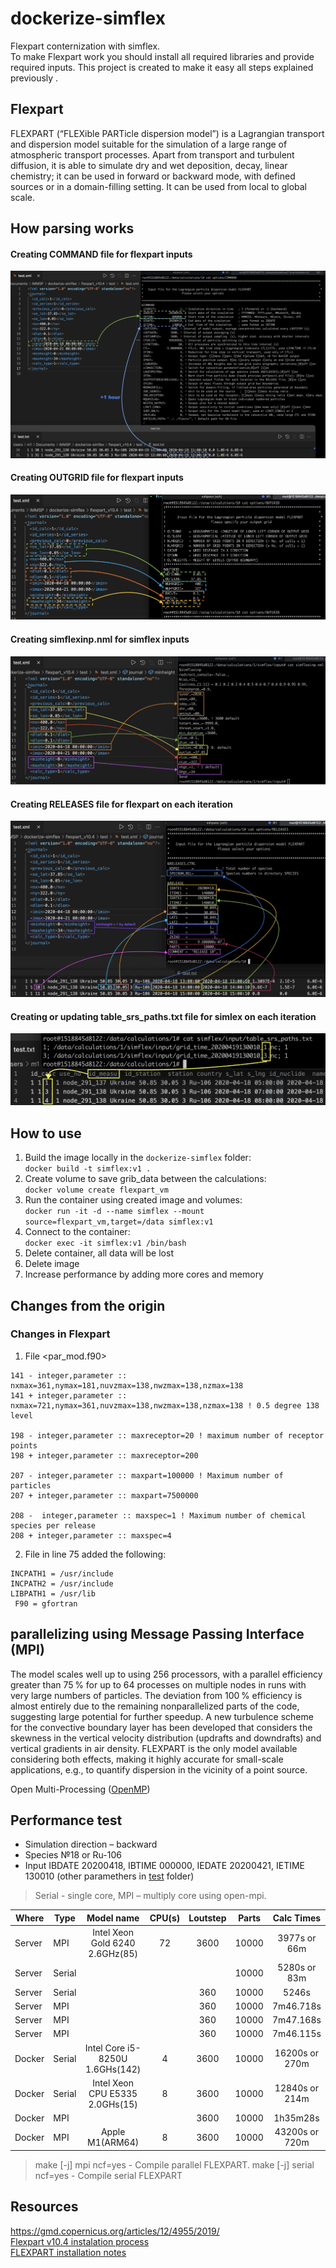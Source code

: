 # dockerize-simflex

Flexpart conternization with simflex.  
To make Flexpart work you should install all required libraries and provide required inputs. This project is created to make it easy all steps explained previously .

## Flexpart

FLEXPART (“FLEXible PARTicle dispersion model”) is a Lagrangian transport and dispersion model suitable for the simulation of a large range of atmospheric transport processes. Apart from transport and turbulent diffusion, it is able to simulate dry and wet deposition, decay, linear chemistry; it can be used in forward or backward mode, with defined sources or in a domain-filling setting. It can be used from local to global scale.

## How parsing works

#### Creating COMMAND file for flexpart inputs

![Command file](/docs/command.png)

#### Creating OUTGRID file for flexpart inputs

![Outgrid file](/docs/outgrid.png)

#### Creating simflexinp.nml for simflex inputs

![Simflexinp.nml file](/docs/simflexinp.png)

#### Creating RELEASES file for flexpart on each iteration

![Releases file](/docs/releases.png)

#### Creating or updating table_srs_paths.txt file for simlex on each iteration

![Table_srs_paths file](/docs/table_srs_paths.png)

## How to use

1. Build the image locally in the `dockerize-simflex` folder:  
`docker build -t simflex:v1 .`
2. Create volume to save grib_data between the calculations:  
`docker volume create flexpart_vm`
3. Run the container using created image and volumes:  
`docker run -it -d --name simflex --mount source=flexpart_vm,target=/data simflex:v1`
3. Connect to the container:  
`docker exec -it simflex:v1 /bin/bash`
4. Delete container, all data will be lost
5. Delete image
6. Increase performance by adding more cores and memory

## Changes from the origin

### Changes in Flexpart

1. File <par_mod.f90>

```
141 - integer,parameter :: nxmax=361,nymax=181,nuvzmax=138,nwzmax=138,nzmax=138
141 + integer,parameter :: nxmax=721,nymax=361,nuvzmax=138,nwzmax=138,nzmax=138 ! 0.5 degree 138 level

198 - integer,parameter :: maxreceptor=20 ! maximum number of receptor points
198 + integer,parameter :: maxreceptor=200

207 - integer,parameter :: maxpart=100000 ! Maximum number of particles
207 + integer,parameter :: maxpart=7500000

208 -  integer,parameter :: maxspec=1 ! Maximum number of chemical species per release
208 + integer,parameter :: maxspec=4
```

2. File <makefile> in line 75 added the following:

```
INCPATH1 = /usr/include
INCPATH2 = /usr/include
LIBPATH1 = /usr/lib
 F90 = gfortran
```

## parallelizing using Message Passing Interface (MPI)

The model scales well up to using 256 processors, with a parallel efficiency greater than 75 % for up to 64 processes on multiple nodes in runs with very large numbers of particles. The deviation from 100 % efficiency is almost entirely due to the remaining nonparallelized parts of the code, suggesting large potential for further speedup. A new turbulence scheme for the convective boundary layer has been developed that considers the skewness in the vertical velocity distribution (updrafts and downdrafts) and vertical gradients in air density. FLEXPART is the only model available considering both effects, making it highly accurate for small-scale applications, e.g., to quantify dispersion in the vicinity of a point source.

Open Multi-Processing ([OpenMP](http://www.openmp.org/))

## Performance test

- Simulation direction – backward
- Species №18 or Ru-106
- Input IBDATE 20200418, IBTIME 000000, IEDATE 20200421, IETIME 130010 (other paramethers in [test](/flexpart_v10.4/test/) folder)

> Serial - single core, MPI – multiply core using open-mpi.

|Where|Type|Model name|CPU(s)|Loutstep|Parts|Calc Times|
|-|-|:-:|:-:|:-:|:-:|:-:|
|Server|MPI|Intel Xeon Gold 6240 2.6GHz(85)|72|3600|10000|3977s or 66m|
|Server|Serial||||10000|5280s or 83m|
|Server|Serial|||360|10000|5246s|
|Server|MPI|||360|10000|7m46.718s|
|Server|MPI|||360|10000|7m47.168s|
|Server|MPI|||360|10000|7m46.115s|
|Docker|Serial|Intel Core i5-8250U 1.6GHs(142)|4|3600|10000|16200s or 270m|
|Docker|Serial|Intel Xeon CPU E5335 2.0GHs(15)|8|3600|10000|12840s or 214m|
|Docker|MPI|||3600|10000|1h35m28s|
|Docker|MPI|Apple M1(ARM64)|8|3600|10000|43200s or 720m|


> make [-j] mpi ncf=yes - Compile parallel FLEXPART. 
> make [-j] serial ncf=yes - Compile serial FLEXPART

## Resources

<https://gmd.copernicus.org/articles/12/4955/2019/>  
[Flexpart v10.4 instalation process](https://www.jianshu.com/p/6bc7cee6c9bf)  
[FLEXPART installation notes](http://paisheng.me/2018/08/10/FLEXPART_INSTALLATION_NOTE)
